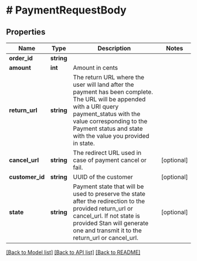 # # PaymentRequestBody

## Properties

Name | Type | Description | Notes
------------ | ------------- | ------------- | -------------
**order_id** | **string** |  |
**amount** | **int** | Amount in cents |
**return_url** | **string** | The return URL where the user will land after the payment has been complete. The URL will be appended with a URI query payment_status with the value corresponding to the Payment status and state with the value you provided in state. |
**cancel_url** | **string** | The redirect URL used in case of payment cancel or fail. | [optional]
**customer_id** | **string** | UUID of the customer | [optional]
**state** | **string** | Payment state that will be used to preserve the state after the redirection to the provided return_url or cancel_url. If not state is provided Stan will generate one and transmit it to the return_url or cancel_url. | [optional]

[[Back to Model list]](../../README.md#models) [[Back to API list]](../../README.md#endpoints) [[Back to README]](../../README.md)
